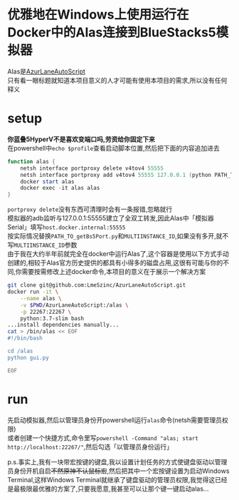 # 优雅地在Windows上使用运行在Docker中的Alas连接到BlueStacks5模拟器

Alas是[AzurLaneAutoScript](https://github.com/LmeSzinc/AzurLaneAutoScript)  
只有看一眼标题就知道本项目意义的人才可能有使用本项目的需求,所以没有任何释义  

# setup

**你蓝叠5HyperV不是喜欢变端口吗,劳资给你固定下来**  
在powershell中`echo $profile`查看启动脚本位置,然后把下面的内容追加进去  

``` PowerShell
function alas {
    netsh interface portproxy delete v4tov4 55555
    netsh interface portproxy add v4tov4 55555 127.0.0.1 (python PATH_TO_getBs5Port.py MULTIINSTANCE_ID)
    docker start alas
    docker exec -it alas alas
}
```  

`portproxy delete`没有东西可清理时会有一条报错,忽略就行  
模拟器的adb监听与127.0.0.1:55555建立了全双工转发,因此Alas中「模拟器 Serial」填写`host.docker.internal:55555`  
按实际情况替换`PATH_TO_getBs5Port.py`和`MULTIINSTANCE_ID`,如果没有多开,就不写`MULTIINSTANCE_ID`参数  
由于我在大约半年前就完全在docker中运行Alas了,这个容器是使用以下方式手动创建的,相较于Alas官方历史提供的都具有小得多的磁盘占用,这很有可能与你的不同,你需要按需修改上述docker命令,本项目的意义在于展示一个解决方案  

``` bash
git clone git@github.com:LmeSzinc/AzurLaneAutoScript.git
docker run -it \
    --name alas \
    -v $PWD/AzurLaneAutoScript:/alas \
    -p 22267:22267 \
    python:3.7-slim bash
...install dependencies manually...
cat > /bin/alas << EOF
#!/bin/bash

cd /alas
python gui.py

EOF
```

# run

先启动模拟器,然后以管理员身份开powershell运行`alas`命令(netsh需要管理员权限)  
或者创建一个快捷方式,命令里写`powershell -Command "alas; start http://localhost:22267/"`,然后勾选「以管理员身份运行」  

p.s.事实上,我有一块带宏按键的键盘,我以设置计划任务的方式使键盘驱动以管理员身份开机自启~~不然原神不认鼠标宏~~,然后把其中一个宏按键设置为启动Windows Terminal,这样Windows Terminal就继承了键盘驱动的管理员权限,我觉得这已经是最极限最优雅的方案了,只要我愿意,我甚至可以让那个键一键启动alas...  
